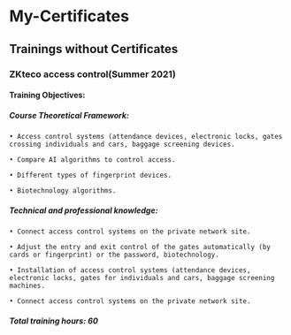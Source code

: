 # My-Certificates
## Trainings without Certificates
### ZKteco access control(Summer 2021)
#### Training Objectives:
  #####     Course Theoretical Framework:
    • Access control systems (attendance devices, electronic locks, gates crossing individuals and cars, baggage screening devices.

    • Compare AI algorithms to control access.

    • Different types of fingerprint devices.

    • Biotechnology algorithms.

  #####     Technical and professional knowledge:
    • Connect access control systems on the private network site. 

    • Adjust the entry and exit control of the gates automatically (by cards or fingerprint) or the password, biotechnology.

    • Installation of access control systems (attendance devices, electronic locks, gates for individuals and cars, baggage screening machines.

    • Connect access control systems on the private network site.
  #####    Total training hours: 60
